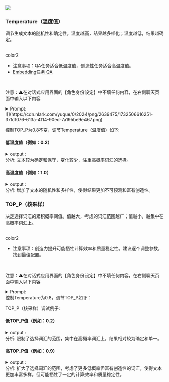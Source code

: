 ![](https://cdn.nlark.com/yuque/0/2024/png/2639475/1732506252090-8bb2f1d9-30ab-43a9-afe9-9522ce4dadbc.png)

### Temperature（温度值）
调节生成文本的随机性和确定性。温度越高，结果越多样化；温度越低，结果越确定。

<br/>color2
+ 注意事项：QA任务适合低温度值，创造性任务适合高温度值。
+ [Embedding任务 QA](https://www.yuque.com/qiaokate/su87gb/akaneqxf2qvo9pt6)

<br/>

注意：⚠️在对话式应用界面的【角色身份设定】中不填任何内容，在右侧聊天页面中输入以下内容

<details class="lake-collapse"><summary id="u293cdd52"><span class="ne-text">Prompt: </span></summary><pre data-language="json" id="M4O4k" class="ne-codeblock language-json"><code>请写一段关于未来城市生活的描述性文字。</code></pre></details>
![](https://cdn.nlark.com/yuque/0/2024/png/2639475/1732506616251-37fc1076-613a-4114-90ed-7a195be9e467.png)  
  
控制TOP_P为0.8不变，调节Temperature（温度值）如下:

#### 低温度值（例如：0.2）
<details class="lake-collapse"><summary id="ue0703775"><span class="ne-text">output : </span></summary><pre data-language="json" id="gzyhK" class="ne-codeblock language-json"><code>未来城市生活将高度智能化，居民们享受着便捷的服务和舒适的环境。智能家居系统自动调节室内温度和光线，无人驾驶汽车在街道上安全行驶。城市绿化覆盖率高，空气清新宜人。  </code></pre></details>
分析: 文本较为确定和保守，变化较少，注重高概率词汇的选择。  

#### 高温度值（例如：1.0）     
<details class="lake-collapse"><summary id="ub782315c"><span class="ne-text">output : </span></summary><pre data-language="json" id="fSNBa" class="ne-codeblock language-json"><code>在未来城市，你可能会看到天空中漂浮的花园，街道上充满各种奇异的生物。人们穿着由智能材料制成的服装，可以根据心情变化颜色。城市建筑不再是死板的方块，而是充满流动感和生命力的有机体。  </code></pre></details>
分析: 增加了文本的随机性和多样性，使得结果更加不可预测和富有创造性。

### TOP_P（核采样）
决定选择词汇的累积概率阈值。值越大，考虑的词汇范围越广；值越小，越集中在高概率词汇上。

<br/>color2
+ 注意事项：创造力提升可能牺牲计算效率和质量稳定性。建议逐个调整参数，找到最佳配置。

<br/>

注意：⚠️在对话式应用界面的【角色身份设定】中不填任何内容，在右侧聊天页面中输入以下内容

<details class="lake-collapse"><summary id="u33cbfe9d"><span class="ne-text">Prompt: </span></summary><pre data-language="json" id="I1Bm1" class="ne-codeblock language-json"><code>&amp;quot;请写一段关于未来城市生活的描述性文字。&amp;quot;    </code></pre></details>
控制Temperature为0.8，调节TOP_P如下：

TOP_P（核采样）调试例子:  

#### 低TOP_P值（例如：0.2）  
<details class="lake-collapse"><summary id="ub2e9ce7c"><span class="ne-text">output : </span></summary><pre data-language="json" id="XHKeZ" class="ne-codeblock language-json"><code>未来城市生活将非常便捷，智能化程度极高。人们可以随时随地通过智能设备获取所需信息和服务。城市交通系统高效运行，减少了拥堵和污染。  </code></pre></details>
分析: 限制了选择词汇的范围，集中在高概率词汇上，结果相对较为确定和单一。  

#### 高TOP_P值（例如：0.9）  
<details class="lake-collapse"><summary id="uef733715"><span class="ne-text">output : </span></summary><pre data-language="json" id="Lx68R" class="ne-codeblock language-json"><code>在未来城市，你可能会遇到各种奇妙的景象和人物。街道上充满了各种色彩斑斓的灯光和投影，建筑物表面覆盖着能够吸收太阳能的材料。人们骑着由磁力悬浮技术驱动的自行车在空中穿梭，而机器人则在街头巷尾提供各种服务。  </code></pre></details>
分析: 扩大了选择词汇的范围，考虑了更多低概率但富有创造性的词汇，使得文本更加丰富多样。但可能牺牲了一定的计算效率和质量稳定性。



